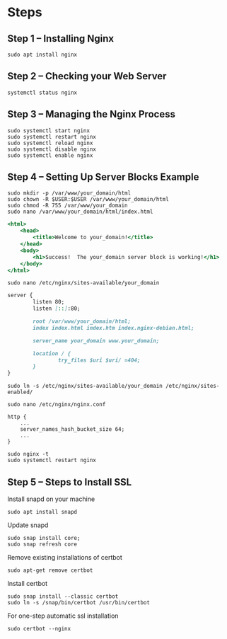# Steps
## Step 1 – Installing Nginx
```console
sudo apt install nginx
```

## Step 2 – Checking your Web Server
```console
systemctl status nginx
```

## Step 3 – Managing the Nginx Process
```console
sudo systemctl start nginx
sudo systemctl restart nginx
sudo systemctl reload nginx
sudo systemctl disable nginx
sudo systemctl enable nginx
```

## Step 4 – Setting Up Server Blocks Example
```console
sudo mkdir -p /var/www/your_domain/html
sudo chown -R $USER:$USER /var/www/your_domain/html
sudo chmod -R 755 /var/www/your_domain
sudo nano /var/www/your_domain/html/index.html
```

```htm
<html>
    <head>
        <title>Welcome to your_domain!</title>
    </head>
    <body>
        <h1>Success!  The your_domain server block is working!</h1>
    </body>
</html>
```

```console
sudo nano /etc/nginx/sites-available/your_domain
```

```markdown
server {
        listen 80;
        listen [::]:80;

        root /var/www/your_domain/html;
        index index.html index.htm index.nginx-debian.html;

        server_name your_domain www.your_domain;

        location / {
                try_files $uri $uri/ =404;
        }
}
```

```console
sudo ln -s /etc/nginx/sites-available/your_domain /etc/nginx/sites-enabled/
```

```console
sudo nano /etc/nginx/nginx.conf
```

```console
http {
    ...
    server_names_hash_bucket_size 64;
    ...
}
```

```console
sudo nginx -t
sudo systemctl restart nginx
```
## Step 5 – Steps to Install SSL
Install snapd on your machine

```console
sudo apt install snapd

```
Update snapd
```console
sudo snap install core;
sudo snap refresh core
```

Remove existing installations of certbot
```console
sudo apt-get remove certbot
```
Install certbot
```console
sudo snap install --classic certbot
sudo ln -s /snap/bin/certbot /usr/bin/certbot
```

For one-step automatic ssl installation
```console
sudo certbot --nginx
```